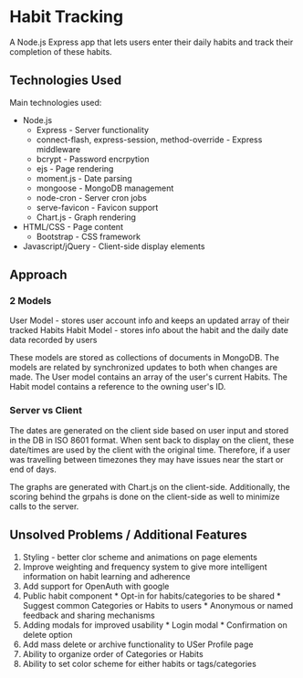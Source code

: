 # Habit Tracking

A Node.js Express app that lets users enter their daily habits and track their completion of these habits. 

## Technologies Used

Main technologies used:
  * Node.js
    * Express - Server functionality
    * connect-flash, express-session, method-override - Express middleware
    * bcrypt - Password encrpytion
    * ejs - Page rendering
    * moment.js - Date parsing
    * mongoose - MongoDB management
    * node-cron - Server cron jobs
    * serve-favicon - Favicon support
    * Chart.js - Graph rendering
  * HTML/CSS - Page content
    * Bootstrap - CSS framework
  * Javascript/jQuery - Client-side display elements

## Approach

### 2 Models
User Model - stores user account info and keeps an updated array of their tracked Habits
Habit Model - stores info about the habit and the daily date data recorded by users 

These models are stored as collections of documents in MongoDB. The models are related by synchronized updates to both when changes are made. The User model contains an array of the user's current Habits. The Habit model contains a reference to the owning user's ID.

### Server vs Client
The dates are generated on the client side based on user input and stored in the DB in ISO 8601 format. When sent back to display on the client, these date/times are used by the client with the original time. Therefore, if a user was travelling between timezones they may have issues near the start or end of days. 

The graphs are generated with Chart.js on the client-side. Additionally, the scoring behind the grpahs is done on the client-side as well to minimize calls to the server. 

## Unsolved Problems / Additional Features
  1. Styling - better clor scheme and animations on page elements
  2. Improve weighting and frequency system to give more intelligent information on habit learning and adherence
  3. Add support for OpenAuth with google
  4. Public habit component
    * Opt-in for habits/categories to be shared
    * Suggest common Categories or Habits to users
    * Anonymous or named feedback and sharing mechanisms 
  5. Adding modals for improved usability
    * Login modal
    * Confirmation on delete option
  6. Add mass delete or archive functionality to USer Profile page
  7. Ability to organize order of Categories or Habits
  8. Ability to set color scheme for either habits or tags/categories
  
